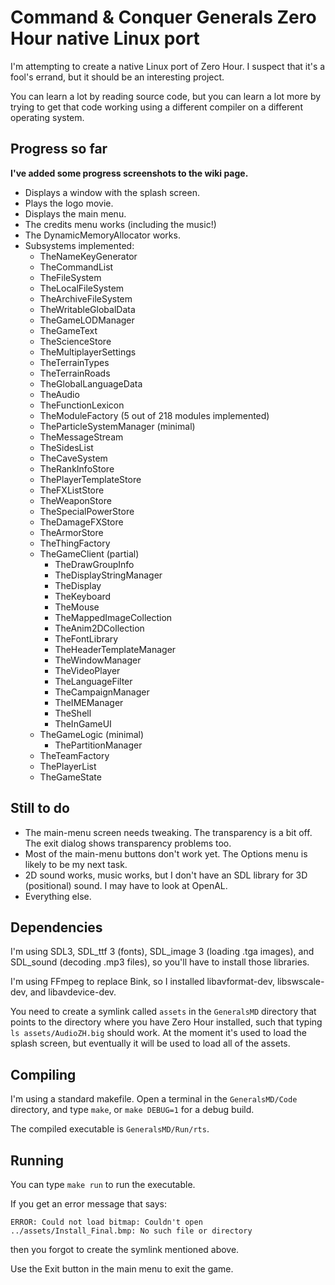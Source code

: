 
# Command & Conquer Generals Zero Hour native Linux port

I'm attempting to create a native Linux port of Zero Hour. I suspect that it's a fool's errand, but it should be an interesting project.

You can learn a lot by reading source code, but you can learn a lot more by trying to get that code working using a different compiler on a different operating system.


## Progress so far

**I've added some progress screenshots to the wiki page.**

- Displays a window with the splash screen.
- Plays the logo movie.
- Displays the main menu.
- The credits menu works (including the music!)
- The DynamicMemoryAllocator works.
- Subsystems implemented:
  - TheNameKeyGenerator
  - TheCommandList
  - TheFileSystem
  - TheLocalFileSystem
  - TheArchiveFileSystem
  - TheWritableGlobalData
  - TheGameLODManager
  - TheGameText
  - TheScienceStore
  - TheMultiplayerSettings
  - TheTerrainTypes
  - TheTerrainRoads
  - TheGlobalLanguageData
  - TheAudio
  - TheFunctionLexicon
  - TheModuleFactory (5 out of 218 modules implemented)
  - TheParticleSystemManager (minimal)
  - TheMessageStream
  - TheSidesList
  - TheCaveSystem
  - TheRankInfoStore
  - ThePlayerTemplateStore
  - TheFXListStore
  - TheWeaponStore
  - TheSpecialPowerStore
  - TheDamageFXStore
  - TheArmorStore
  - TheThingFactory
  - TheGameClient (partial)
    - TheDrawGroupInfo
    - TheDisplayStringManager
    - TheDisplay
    - TheKeyboard
    - TheMouse
    - TheMappedImageCollection
    - TheAnim2DCollection
    - TheFontLibrary
    - TheHeaderTemplateManager
    - TheWindowManager
    - TheVideoPlayer
    - TheLanguageFilter
    - TheCampaignManager
    - TheIMEManager
    - TheShell
    - TheInGameUI
  - TheGameLogic (minimal)
    - ThePartitionManager
  - TheTeamFactory
  - ThePlayerList
  - TheGameState

## Still to do

- The main-menu screen needs tweaking. The transparency is a bit off. The exit dialog shows transparency problems too.
- Most of the main-menu buttons don't work yet. The Options menu is likely to be my next task.
- 2D sound works, music works, but I don't have an SDL library for 3D (positional) sound. I may have to look at OpenAL.
- Everything else.


## Dependencies

I'm using SDL3, SDL_ttf 3 (fonts), SDL_image 3 (loading .tga images), and SDL_sound (decoding .mp3 files), so you'll have to install those libraries.

I'm using FFmpeg to replace Bink, so I installed libavformat-dev, libswscale-dev, and libavdevice-dev.

You need to create a symlink called `assets` in the `GeneralsMD` directory that points to the directory where you have Zero Hour installed, such that typing `ls assets/AudioZH.big` should work. At the moment it's used to load the splash screen, but eventually it will be used to load all of the assets.


## Compiling

I'm using a standard makefile. Open a terminal in the `GeneralsMD/Code` directory, and type `make`, or `make DEBUG=1` for a debug build.

The compiled executable is `GeneralsMD/Run/rts`.


## Running

You can type `make run` to run the executable.

If you get an error message that says:

    ERROR: Could not load bitmap: Couldn't open ../assets/Install_Final.bmp: No such file or directory

then you forgot to create the symlink mentioned above.

Use the Exit button in the main menu to exit the game.

<!---
## What I've learned so far

My professional programming experience is in corporate systems, not games, so I was interested so see how a commercial game was put together. Zero Hour seems like a good case study
because, while it relies on a number of third-party libraries, it doesn't use a separate game engine.

The DynamicMemoryAllocator works. If you compile in debug mode it dumps out memory pool stats, and tells you where you're leaking memory... neat! (I can't take any credit for that. It's all built in.)

The module system uses multiple inheritance. I'm not a big fan of multiple inheritance, and it seems that I'm not the only one, because I found this comment in the code: "I can't take it any more.  Let the record show that I think the UpgradeMux multiple inheritence is CRAP."
-->
